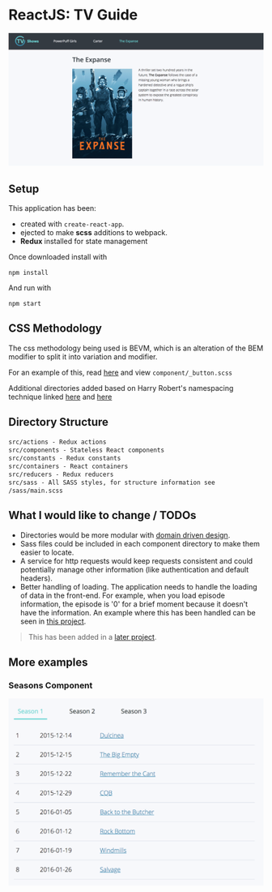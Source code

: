 ReactJS: TV Guide
================

![Example of website](docs/resources/website-example.png)

## Setup

This application has been:
 
 - created with `create-react-app`.
 - ejected to make __scss__ additions to webpack.
 - __Redux__ installed for state management

Once downloaded install with 

```console
npm install
```

And run with 

```console
npm start
```

## CSS Methodology

The css methodology being used is BEVM, which is an alteration of the BEM modifier to split it into variation and modifier.

For an example of this, read [here](https://www.viget.com/articles/bem-sass-modifiers/) and view `component/_button.scss`

Additional directories added based on Harry Robert's namespacing technique linked [here](https://csswizardry.com/2015/03/more-transparent-ui-code-with-namespaces/) and [here](https://www.smashingmagazine.com/2016/06/battling-bem-extended-edition-common-problems-and-how-to-avoid-them/)

## Directory Structure

```
src/actions - Redux actions
src/components - Stateless React components
src/constants - Redux constants
src/containers - React containers
src/reducers - Redux reducers
src/sass - All SASS styles, for structure information see /sass/main.scss
```

## What I would like to change / TODOs

- Directories would be more modular with [domain driven design](https://medium.com/@hassan.djirdeh/domain-driven-react-redux-a474ecf7d126).
- Sass files could be included in each component directory to make them easier to locate.
- A service for http requests would keep requests consistent and could potentially manage other information (like authentication and default headers).
- Better handling of loading. The application needs to handle the loading of data in the front-end. For example, when you load episode information, the episode is '0' for a brief moment because it doesn't have the information. An example where this has been handled can be seen in [this project](https://github.com/MrVann/React-Mongo-Recipe-App/blob/master/src/recipe/recipe/RecipeContainer.js).

> This has been added in a [later project](https://github.com/MrVann/React-Mongo-Recipe-App).

## More examples

### Seasons Component

![Example of seasons component](docs/resources/seasons-component.png)

